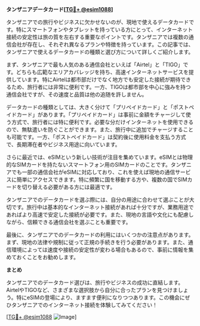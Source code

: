 **タンザニアデータカード[[TG💪+ @esim1088](https://t.me/s/esim1088)]**

タンザニアでの旅行やビジネスに欠かせないのが、現地で使えるデータカードです。特にスマートフォンやタブレットを持っている方にとって、インターネット接続の安定性は旅の質を左右する重要なポイントです。タンザニアでは複数の通信会社が存在し、それぞれ異なるプランや特徴を持っています。この記事では、タンザニアで使えるデータカードの種類と選び方について詳しくご紹介します。

まず、タンザニアで最も人気のある通信会社といえば「Airtel」と「TIGO」です。どちらも広範なエリアカバレッジを持ち、高速インターネットサービスを提供しています。特にAirtelは都市部だけでなく地方でも安定した接続が期待できるため、旅行者には非常に便利です。一方、TIGOは都市部を中心に強みを持つ通信会社ですが、その速度と品質は他の追随を許しません。

データカードの種類としては、大きく分けて「プリペイドカード」と「ポストペイドカード」があります。「プリペイドカード」は事前に金額をチャージして使う方式で、旅行者には特に便利です。必要な分だけインターネットを使用できるので、無駄遣いを防ぐことができます。また、旅行中に追加でチャージすることも可能です。一方、「ポストペイドカード」は契約後に使用料金を支払う方式で、長期滞在者やビジネス用途に向いています。

さらに最近では、eSIMという新しい技術が注目を集めています。eSIMとは物理的なSIMカードを持たないスマートフォン用のSIMカードのことです。タンザニアでも一部の通信会社がeSIMに対応しており、これを使えば現地の通信サービスに簡単にアクセスできます。特に頻繁に国を移動する方や、複数の国でSIMカードを切り替える必要がある方には最適です。

タンザニアでのデータカードを選ぶ際には、自分の用途に合わせて選ぶことが大切です。旅行中は基本的なインターネット接続があれば十分ですが、業務用途であればより高速で安定した接続が必要です。また、現地の言語や文化にも配慮しながら、信頼できる通信会社を選ぶことも重要です。

最後に、タンザニアでのデータカードの利用にはいくつかの注意点があります。まず、現地の法律や規制に従って正規の手続きを行う必要があります。また、通信環境によっては速度や接続の安定性が変わる場合もあるので、事前に情報を集めておくことをお勧めします。

**まとめ**

タンザニアでのデータカード選びは、旅行やビジネスの成功に直結します。AirtelやTIGOなど、さまざまな選択肢から自分に合ったプランを見つけましょう。特にeSIMの登場により、ますます便利になりつつあります。この機会にぜひタンザニアでのインターネット接続を体験してみてください！

[[TG💪+ @esim1088](https://t.me/s/esim1088) ![Image](https://i.postimg.cc/Y0z9fWf4/image.png)]